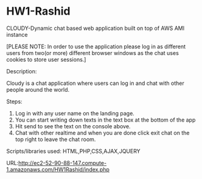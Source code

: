 HW1-Rashid
==========

CLOUDY-Dynamic chat based web application built on top of AWS AMI instance

[PLEASE NOTE: In order to use the application please log in as different users from two(or more) different browser windows as the chat uses cookies to store user sessions.]


Description:

Cloudy is a chat application where users can log in and chat with other people around the world. 

Steps:

1. Log in with any user name on the landing page.
2. You can start writing down texts in the text box at the bottom of the app
3. Hit send to see the text on the console above.
4. Chat with other realtime and when you are done click exit chat on the top right to leave the chat room.

Scripts/libraries used: HTML,PHP,CSS,AJAX,JQUERY

URL:http://ec2-52-90-88-147.compute-1.amazonaws.com/HW1Rashid/index.php

